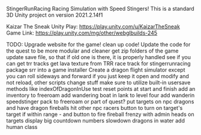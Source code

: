 StingerRunRacing
Racing Simulation with Speed Stingers!
This is a standard 3D Unity project on version 2021.2.14f1

Kaizar The Sneak Unity Play: https://play.unity.com/u/KaizarTheSneak
Game Link: https://play.unity.com/mg/other/webglbuilds-245

TODO:
Upgrade website for the game!
clean up code!
Update the code for the quest to be more modular and cleaner
get zip folders of the game
update save file, so that if old one is there, it is properly handled
see if you can get trr tracks
get lava texture from TRR race track for stingerrunracing
package srr into a game installer
Create a dragon flight simulator except you can roll sideways and forward
if you just keep it open and modify and not reload, other scripts change stuff
make sure to utilize built-in usersave methods like indexOfDragonInUse
test reset points at start and finish
add an inventory to freeroam
add wandering boat in lank to level four
add wanderin speedstinger pack to freeroam or part of quest?
put targets on npc dragons and have dragon fireballs hit other npc racers
button to turn on target's target if within range - and button to fire
fireball frenzy with admin heads on targets
display big countdown numbers
slowdown dragons in water
add human class

